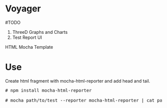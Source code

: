 Voyager
=======

#TODO

1. ThreeD Graphs and Charts
2. Test Report UI


 HTML Mocha Template

# Use

Create html fragment with mocha-html-reporter and add head and tail.

<pre>
# npm install mocha-html-reporter

# mocha path/to/test --reporter mocha-html-reporter | cat path/to/voyager/docs/head.html - path/to/voyager/docs/tail.html	> Report.html
</pre>
